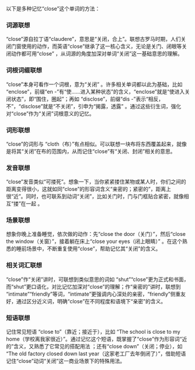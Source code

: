 以下是多种记忆“close”这个单词的方法：

### 词源联想
“close”源自拉丁语“claudere”，意思是“关闭，合上”。联想古罗马时期，人们关闭门窗使用的动作，而英语“close”继承了这一核心含义，无论是关门、闭眼等关闭动作都可用“close” ，从词源的角度加深对单词“关闭”这一基础意思的理解。 

### 词根词缀联想 
“close”本身可看作一个词根，意为“关闭” 。许多相关单词都以此为基础，比如 “enclose”，前缀“en -”有“使……进入某种状态”的含义，“enclose”就是“使进入关闭状态”，即“围住，圈起”；再如 “disclose”，前缀“dis -”表示“相反，不”，“disclose”就是“不关闭”，引申为“揭露，透露” 。通过这些衍生词，强化对“close”作为“关闭”词根意义的记忆。 

### 词形联想 
“close”的词形与 “cloth（布）”有点相似。可以联想一块布将东西覆盖起来，就像是将其“关闭”在布的范围内，从而记住“close”有“关闭、封闭”相关的意思。 

### 发音联想 
“close”发音类似“可搂死”。想象一下，当你紧紧搂住某物或某人时，你们之间的距离变得很小，这就如同“close”的形容词含义“亲密的；紧密的”，距离上很“近”。同时，也可联系到动词“关闭”，比如关门时，门与门框贴合紧密，就像相互“搂”在一起 。 

### 场景联想 
想象你晚上准备睡觉，依次做的动作：先“close the door（关门）”，然后“close the window（关窗）”，接着躺在床上“close your eyes（闭上眼睛）” 。在这个熟悉的睡前场景中，不断重复使用“close”，帮助记忆其“关闭”的含义。 

### 相关词汇联想 
“close”作“关闭”讲时，可联想到类似意思的词如 “shut”“close”更为正式和书面，而“shut”更口语化，对比记忆加深对“close”的理解；作“亲密的”讲时，联想到 “intimate”“friendly”等词，“intimate”更强调内心深处的亲密，“friendly”侧重友好，通过区分近义词，明确“close”在不同程度和语境下“亲密”的含义。 

### 短语联想 
记住常见短语 “close to”（靠近；接近于），比如 “The school is close to my home（学校离我家很近）”。通过记忆这个短语，既掌握了“close”作为形容词“近的”含义，又熟悉了它常见的搭配用法 ；还有“close down”（关闭；停业），如 “The old factory closed down last year（这家老工厂去年倒闭了）”，借助短语记住“close”动词“关闭”这一商业场景下的特殊用法。 